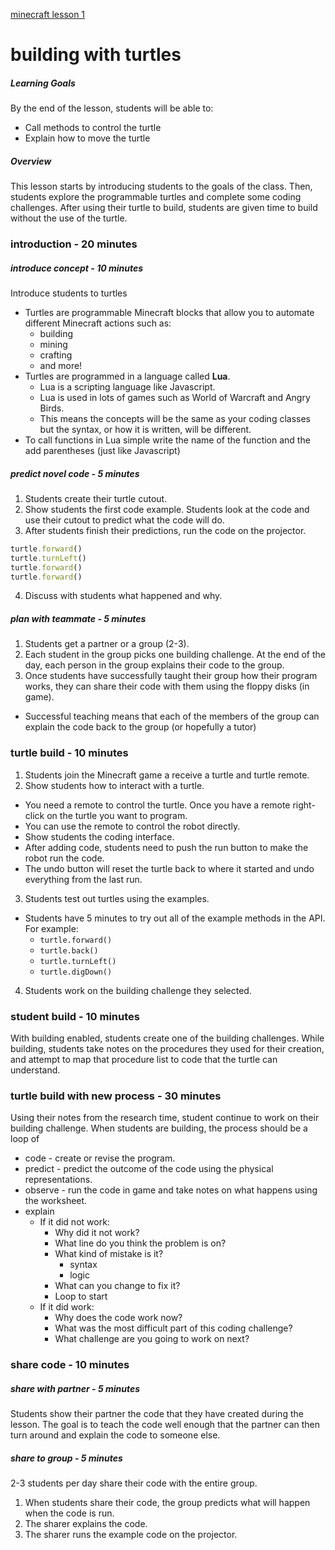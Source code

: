 [minecraft lesson 1](#done:10)

# building with turtles

##### Learning Goals
By the end of the lesson, students will be able to:
  - Call methods to control the turtle
  - Explain how to move the turtle

##### Overview
This lesson starts by introducing students to the goals of the class. Then, students explore the programmable turtles and complete some coding challenges. After using their turtle to build, students are given time to build without the use of the turtle.

### introduction - 20 minutes
##### introduce concept - 10 minutes
Introduce students to turtles
  - Turtles are programmable Minecraft blocks that allow you to automate different Minecraft actions such as:
    - building
    - mining
    - crafting
    - and more!
  - Turtles are programmed in a language called **Lua**.
    - Lua is a scripting language like Javascript.
    - Lua is used in lots of games such as World of Warcraft and Angry Birds.
    - This means the concepts will be the same as your coding classes but the syntax, or how it is written, will be different.
  - To call functions in Lua simple write the name of the function and the add parentheses (just like Javascript)

##### predict novel code - 5 minutes
1. Students create their turtle cutout.
2. Show students the first code example. Students look at the code and use their cutout to predict what the code will do.
3. After students finish their predictions, run the code on the projector.
  ```ruby
  turtle.forward()
  turtle.turnLeft()
  turtle.forward()
  turtle.forward()
  ```
4. Discuss with students what happened and why.

##### plan with teammate - 5 minutes
1. Students get a partner or a group (2-3).
2. Each student in the group picks one building challenge. At the end of the day, each person in the group explains their code to the group.
3. Once students have successfully taught their group how their program works, they can share their code with them using the floppy disks (in game).
  - Successful teaching means that each of the members of the group can explain the code back to the group (or hopefully a tutor)

### turtle build - 10 minutes
1. Students join the Minecraft game a receive a turtle and turtle remote.
2. Show students how to interact with a turtle.
  - You need a remote to control the turtle. Once you have a remote right-click on the turtle you want to program.
  - You can use the remote to control the robot directly.
  - Show students the coding interface.
  - After adding code, students need to push the run button to make the robot run the code.
  - The undo button will reset the turtle back to where it started and undo everything from the last run.
3. Students test out turtles using the examples.
  - Students have 5 minutes to try out all of the example methods in the API. For example:
    - `turtle.forward()`
    - `turtle.back()`
    - `turtle.turnLeft()`
    - `turtle.digDown()`
4. Students work on the building challenge they selected.

### student build - 10 minutes
With building enabled, students create one of the building challenges. While building, students take notes on the procedures they used for their creation, and attempt to map that procedure list to code that the turtle can understand.

### turtle build with new process - 30 minutes
Using their notes from the research time, student continue to work on their building challenge. When students are building, the process should be a loop of
  - code - create or revise the program.
  - predict - predict the outcome of the code using the physical representations.
  - observe - run the code in game and take notes on what happens using the worksheet.
  - explain
    - If it did not work:
      - Why did it not work?
      - What line do you think the problem is on?
      - What kind of mistake is it?
        - syntax
        - logic
      - What can you change to fix it?
      - Loop to start
    - If it did work:
      - Why does the code work now?
      - What was the most difficult part of this coding challenge?
      - What challenge are you going to work on next?

### share code - 10 minutes
##### share with partner - 5 minutes
Students show their partner the code that they have created during the lesson. The goal is to teach the code well enough that the partner can then turn around and explain the code to someone else.

##### share to group - 5 minutes
2-3 students per day share their code with the entire group.
1. When students share their code, the group predicts what will happen when the code is run.
2. The sharer explains the code.
3. The sharer runs the example code on the projector.
